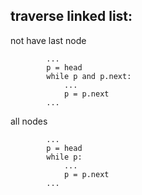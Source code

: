 ## traverse linked list:
not have last node
```
        ...
        p = head
        while p and p.next:
            ...
            p = p.next
        ...
```

all nodes
```
        ...
        p = head
        while p:
            ...
            p = p.next
        ... 
```
